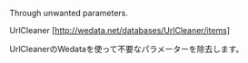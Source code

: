Through unwanted parameters.

UrlCleaner [http://wedata.net/databases/UrlCleaner/items]

UrlCleanerのWedataを使って不要なパラメーターを除去します。